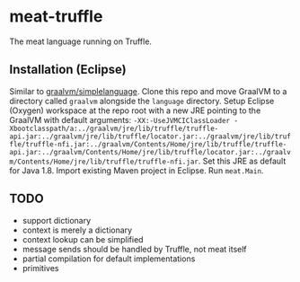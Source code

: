 # meat-truffle

The meat language running on Truffle.

## Installation (Eclipse)

Similar to [graalvm/simplelanguage](https://github.com/graalvm/simplelanguage#installation).
Clone this repo and move GraalVM to a directory called `graalvm` alongside the `language` directory.
Setup Eclipse (Oxygen) workspace at the repo root with a new JRE pointing to the GraalVM with default arguments: `-XX:-UseJVMCIClassLoader -Xbootclasspath/a:../graalvm/jre/lib/truffle/truffle-api.jar:../graalvm/jre/lib/truffle/locator.jar:../graalvm/jre/lib/truffle/truffle-nfi.jar:../graalvm/Contents/Home/jre/lib/truffle/truffle-api.jar:../graalvm/Contents/Home/jre/lib/truffle/locator.jar:../graalvm/Contents/Home/jre/lib/truffle/truffle-nfi.jar`.
Set this JRE as default for Java 1.8.
Import existing Maven project in Eclipse.
Run `meat.Main`.

## TODO

- support dictionary
- context is merely a dictionary
- context lookup can be simplified
- message sends should be handled by Truffle, not meat itself
- partial compilation for default implementations
- primitives
